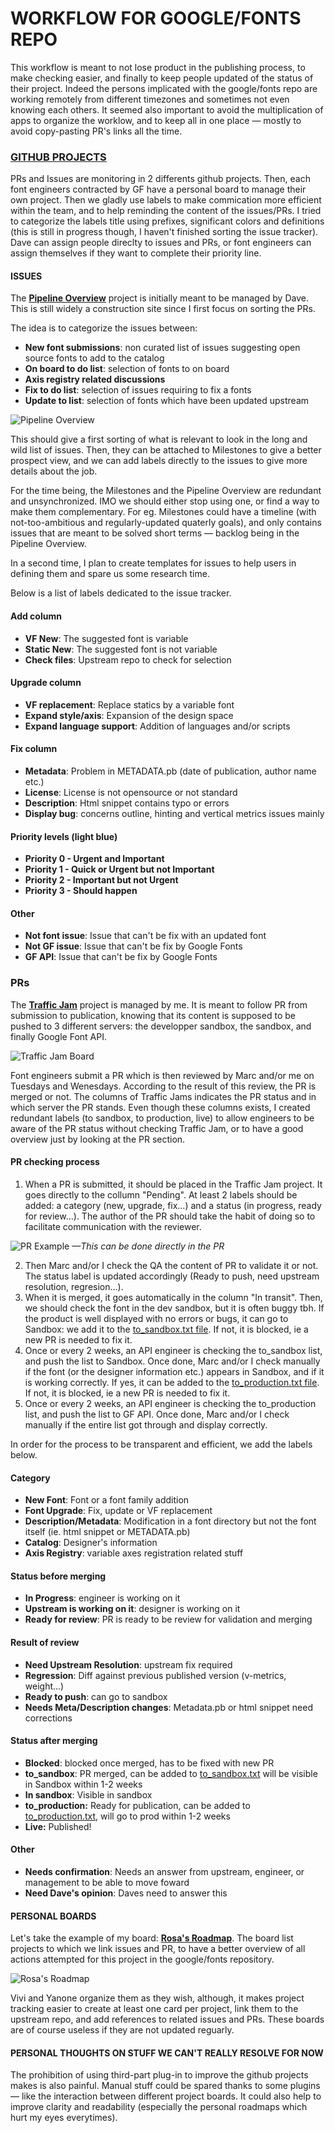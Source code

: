 # WORKFLOW FOR GOOGLE/FONTS REPO

This workflow is meant to not lose product in the publishing process, to make checking easier, and finally to keep people updated of the status of their project. Indeed the persons implicated with the google/fonts repo are working remotely from different timezones and sometimes not even knowing each others. It seemed also important to avoid the multiplication of apps to organize the worklow, and to keep all in one place — mostly to avoid copy-pasting PR's links all the time.

### [GITHUB PROJECTS](https://github.com/google/fonts/projects)
PRs and Issues are monitoring in 2 differents github projects. Then, each font engineers contracted by GF have a personal board to manage their own project. Then we gladly use labels to make commication more efficient within the team, and to help reminding the content of the issues/PRs. I tried to categorize the labels title using prefixes, significant colors and definitions (this is still in progress though, I haven't finished sorting the issue tracker). Dave can assign people direclty to issues and PRs, or font engineers can assign themselves if they want to complete their priority line.

#### ISSUES
The **[Pipeline Overview](https://github.com/google/fonts/projects/7)** project is initially meant to be managed by Dave. This is still widely a construction site since I first focus on sorting the PRs.

The idea is to categorize the issues between:
- **New font submissions**: non curated list of issues suggesting open source fonts to add to the catalog
- **On board to do list**: selection of fonts to on board
- **Axis registry related discussions**
- **Fix to do list**: selection of issues requiring to fix a fonts
- **Update to list**: selection of fonts which have been updated upstream

![Pipeline Overview](https://user-images.githubusercontent.com/12222436/104586226-7e903e00-5665-11eb-911b-17c1ab433baa.png)

This should give a first sorting of what is relevant to look in the long and wild list of issues. Then, they can be attached to Milestones to give a better prospect view, and we can add labels directly to the issues to give more details about the job. 

For the time being, the Milestones and the Pipeline Overview are redundant and unsynchronized. IMO we should either stop using one, or find a way to make them complementary. For eg. Milestones could have a timeline (with not-too-ambitious and regularly-updated quaterly goals), and only contains issues that are meant to be solved short terms — backlog being in the Pipeline Overview. 

In a second time, I plan to create templates for issues to help users in defining them and spare us some research time.

Below is a list of labels dedicated to the issue tracker.

#### Add column
- **VF New**: The suggested font is variable
- **Static New**: The suggested font is not variable
- **Check files**: Upstream repo to check for selection

#### Upgrade column
- **VF replacement**: Replace statics by a variable font
- **Expand style/axis**: Expansion of the design space
- **Expand language support**: Addition of languages and/or scripts

#### Fix column 
- **Metadata**: Problem in METADATA.pb (date of publication, author name etc.)
- **License**: License is not opensource or not standard
- **Description**: Html snippet contains typo or errors
- **Display bug**: concerns outline, hinting and vertical metrics issues mainly

#### Priority levels (light blue)
- **Priority 0 - Urgent and Important**
- **Priority 1 - Quick or Urgent but not Important**
- **Priority 2 - Important but not Urgent**
- **Priority 3 - Should happen**

#### Other
- **Not font issue**: Issue that can't be fix with an updated font
- **Not GF issue**: Issue that can't be fix by Google Fonts
- **GF API**: Issue that can't be fix by Google Fonts

### PRs
The **[Traffic Jam](https://github.com/google/fonts/projects/1)** project is managed by me. It is meant to follow PR from submission to publication, knowing that its content is supposed to be pushed to 3 different servers: the developper sandbox, the sandbox, and finally Google Font API. 

![Traffic Jam Board](https://user-images.githubusercontent.com/12222436/104586245-851eb580-5665-11eb-8288-0e486c0399ab.png)

Font engineers submit a PR which is then reviewed by Marc and/or me on Tuesdays and Wenesdays. According to the result of this review, the PR is merged or not. The columns of Traffic Jams indicates the PR status and in which server the PR stands. Even though these columns exists, I created redundant labels (to sandbox, to production, live) to allow engineers to be aware of the PR status without checking Traffic Jam, or to have a good overview just by looking at the PR section.

#### PR checking process
1. When a PR is submitted, it should be placed in the Traffic Jam project. It goes directly to the collumn "Pending". At least 2 labels should be added: a category (new, upgrade, fix…) and a status (in progress, ready for review…). The author of the PR should take the habit of doing so to facilitate communication with the reviewer.

![PR Example](https://user-images.githubusercontent.com/12222436/104586334-9ff12a00-5665-11eb-8d83-0de3938efcb0.png)
*—This can be done directly in the PR*

2. Then Marc and/or I check the QA the content of PR to validate it or not. The status label is updated accordingly (Ready to push, need upstream resolution, regresion…).
3. When it is merged, it goes automatically in the column "In transit". Then, we should check the font in the dev sandbox, but it is often buggy tbh. If the product is well displayed with no errors or bugs, it can go to Sandbox: we add it to the [to_sandbox.txt file](https://github.com/google/fonts/blob/master/to_sandbox.txt). If not, it is blocked, ie a new PR is needed to fix it. 
4. Once or every 2 weeks, an API engineer is checking the to_sandbox list, and push the list to Sandbox. Once done, Marc and/or I check manually if the font (or the designer information etc.) appears in Sandbox, and if it is working correctly. If yes, it can be added to the [to_production.txt file](https://github.com/google/fonts/blob/master/to_production.txt). If not, it is blocked, ie a new PR is needed to fix it.
5. Once or every 2 weeks, an API engineer is checking the to_production list, and push the list to GF API. Once done, Marc and/or I check manually if the entire list got through and display correctly.

In order for the process to be transparent and efficient, we add the labels below.

#### Category
- **New Font**: Font or a font family addition
- **Font Upgrade**: Fix, update or VF replacement
- **Description/Metadata**: Modification in a font directory but not the font itself (ie. html snippet or METADATA.pb)
- **Catalog**: Designer's information
- **Axis Registry**: variable axes registration related stuff

#### Status before merging
- **In Progress**: engineer is working on it
- **Upstream is working on it**: designer is working on it
- **Ready for review**: PR is ready to be review for validation and merging

#### Result of review
- **Need Upstream Resolution**: upstream fix required
- **Regression**: Diff against previous published version (v-metrics, weight…)
- **Ready to push**: can go to sandbox
- **Needs Meta/Description changes**: Metadata.pb or html snippet need corrections

#### Status after merging
- **Blocked**: blocked once merged, has to be fixed with new PR
- **to_sandbox**: PR merged, can be added to [to_sandbox.txt](https://github.com/google/fonts/blob/master/to_sandbox.txt) will be visible in Sandbox within 1-2 weeks
- **In sandbox**: Visible in sandbox
- **to_production:** Ready for publication, can be added to [to_production.txt](https://github.com/google/fonts/blob/master/to_production.txt), will go to prod within 1-2 weeks
- **Live:** Published!

#### Other
- **Needs confirmation**: Needs an answer from upstream, engineer, or management to be able to move foward
- **Need Dave's opinion**: Daves need to answer this

#### PERSONAL BOARDS
Let's take the example of my board: **[Rosa's Roadmap](https://github.com/google/fonts/projects/3)**. The board list projects to which we link issues and PR, to have a better overview of all actions attempted for this project in the google/fonts repository. 

![Rosa's Roadmap](https://user-images.githubusercontent.com/12222436/104586304-9798ef00-5665-11eb-837c-b3ec6d6477af.png)

Vivi and Yanone organize them as they wish, although, it makes project tracking easier to create at least one card per project, link them to the upstream repo, and add references to related issues and PRs. These boards are of course useless if they are not updated reguarly.


#### PERSONAL THOUGHTS ON STUFF WE CAN'T REALLY RESOLVE FOR NOW

The prohibition of using third-part plug-in to improve the github projects makes is also painful. Manual stuff could be spared thanks to some plugins — like the interaction between different project boards. It could also help to improve clarity and readability (especially the personal roadmaps which hurt my eyes everytimes).
